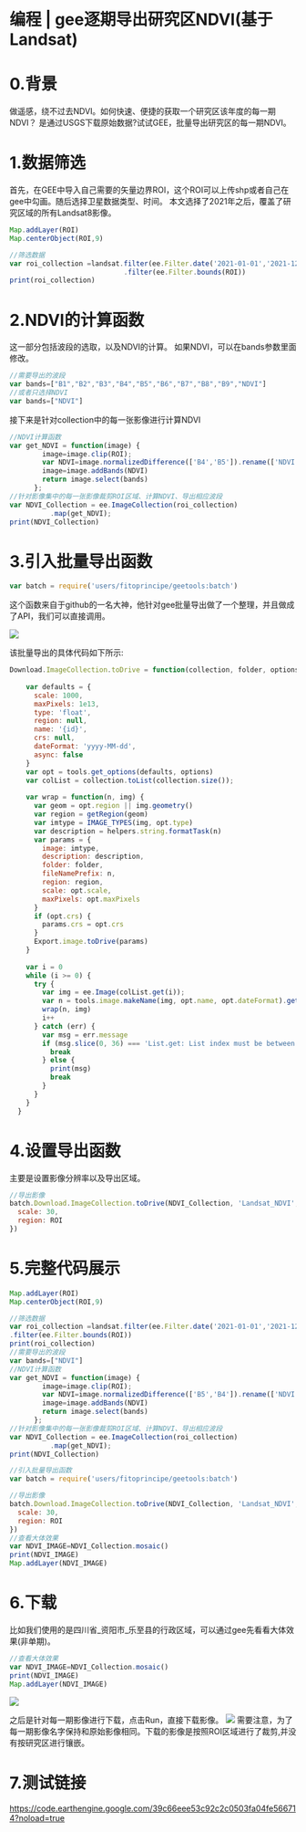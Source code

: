 # 编程 | gee逐期导出研究区NDVI(基于Landsat)
# 0.背景
做遥感，绕不过去NDVI。如何快速、便捷的获取一个研究区该年度的每一期NDVI？
是通过USGS下载原始数据?试试GEE，批量导出研究区的每一期NDVI。

# 1.数据筛选
首先，在GEE中导入自己需要的矢量边界ROI，这个ROI可以上传shp或者自己在gee中勾画。随后选择卫星数据类型、时间。
本文选择了2021年之后，覆盖了研究区域的所有Landsat8影像。

```javascript
Map.addLayer(ROI)
Map.centerObject(ROI,9)

//筛选数据
var roi_collection =landsat.filter(ee.Filter.date('2021-01-01','2021-12-31'))
                            .filter(ee.Filter.bounds(ROI))
print(roi_collection)
```
# 2.NDVI的计算函数
这一部分包括波段的选取，以及NDVI的计算。
如果NDVI，可以在bands参数里面修改。
```javascript
//需要导出的波段
var bands=["B1","B2","B3","B4","B5","B6","B7","B8","B9","NDVI"]
//或者只选择NDVI
var bands=["NDVI"]
```
接下来是针对collection中的每一张影像进行计算NDVI
```javascript
//NDVI计算函数
var get_NDVI = function(image) {
        image=image.clip(ROI);
        var NDVI=image.normalizedDifference(['B4','B5']).rename(['NDVI']);
        image=image.addBands(NDVI)
        return image.select(bands)
      };
//针对影像集中的每一张影像裁剪ROI区域、计算NDVI、导出相应波段
var NDVI_Collection = ee.ImageCollection(roi_collection)
          .map(get_NDVI);
print(NDVI_Collection)
```

# 3.引入批量导出函数
```javascript
var batch = require('users/fitoprincipe/geetools:batch')
```
这个函数来自于github的一名大神，他针对gee批量导出做了一个整理，并且做成了API，我们可以直接调用。

![](https://gitee.com/kitmyfaceplease/image_upload/raw/master/img/202110062339451.png)

该批量导出的具体代码如下所示:

```javascript
Download.ImageCollection.toDrive = function(collection, folder, options) {
    
    var defaults = {
      scale: 1000,
      maxPixels: 1e13,
      type: 'float',
      region: null,
      name: '{id}',
      crs: null,
      dateFormat: 'yyyy-MM-dd',
      async: false
    }
    var opt = tools.get_options(defaults, options)
    var colList = collection.toList(collection.size());
    
    var wrap = function(n, img) {
      var geom = opt.region || img.geometry()
      var region = getRegion(geom)
      var imtype = IMAGE_TYPES(img, opt.type)
      var description = helpers.string.formatTask(n)
      var params = {
        image: imtype,
        description: description,
        folder: folder,
        fileNamePrefix: n,
        region: region,
        scale: opt.scale,
        maxPixels: opt.maxPixels
      }
      if (opt.crs) {
        params.crs = opt.crs
      }
      Export.image.toDrive(params)
    }
    
    var i = 0
    while (i >= 0) {
      try {
        var img = ee.Image(colList.get(i));
        var n = tools.image.makeName(img, opt.name, opt.dateFormat).getInfo()
        wrap(n, img)
        i++
      } catch (err) {
        var msg = err.message
        if (msg.slice(0, 36) === 'List.get: List index must be between') {
          break
        } else {
          print(msg)
          break
        }
      }
    }
  }
```
# 4.设置导出函数
主要是设置影像分辨率以及导出区域。
```javascript
//导出影像
batch.Download.ImageCollection.toDrive(NDVI_Collection, 'Landsat_NDVI', {
  scale: 30,
  region: ROI
})
```
# 5.完整代码展示
```javascript
Map.addLayer(ROI)
Map.centerObject(ROI,9)

//筛选数据
var roi_collection =landsat.filter(ee.Filter.date('2021-01-01','2021-12-31'))
.filter(ee.Filter.bounds(ROI))
print(roi_collection)
//需要导出的波段
var bands=["NDVI"]
//NDVI计算函数
var get_NDVI = function(image) {
        image=image.clip(ROI);
        var NDVI=image.normalizedDifference(['B5','B4']).rename(['NDVI']);
        image=image.addBands(NDVI)
        return image.select(bands)
      };
//针对影像集中的每一张影像裁剪ROI区域、计算NDVI、导出相应波段
var NDVI_Collection = ee.ImageCollection(roi_collection)
          .map(get_NDVI);
print(NDVI_Collection)

//引入批量导出函数
var batch = require('users/fitoprincipe/geetools:batch')

//导出影像
batch.Download.ImageCollection.toDrive(NDVI_Collection, 'Landsat_NDVI', {
  scale: 30,
  region: ROI
})
//查看大体效果
var NDVI_IMAGE=NDVI_Collection.mosaic()
print(NDVI_IMAGE)
Map.addLayer(NDVI_IMAGE)
```
# 6.下载
比如我们使用的是四川省_资阳市_乐至县的行政区域，可以通过gee先看看大体效果(非单期)。
```javascript
//查看大体效果
var NDVI_IMAGE=NDVI_Collection.mosaic()
print(NDVI_IMAGE)
Map.addLayer(NDVI_IMAGE)
```
![](https://gitee.com/kitmyfaceplease/image_upload/raw/master/img/202110070106817.png)  

之后是针对每一期影像进行下载，点击Run，直接下载影像。
![](https://gitee.com/kitmyfaceplease/image_upload/raw/master/img/202110070038337.png)
需要注意，为了每一期影像名字保持和原始影像相同。下载的影像是按照ROI区域进行了裁剪,并没有按研究区进行镶嵌。
# 7.测试链接
https://code.earthengine.google.com/39c66eee53c92c2c0503fa04fe566714?noload=true